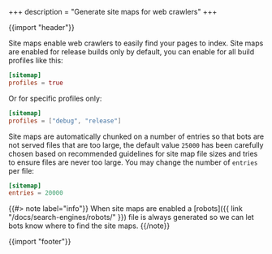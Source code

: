 +++
description = "Generate site maps for web crawlers"
+++

{{import "header"}}

Site maps enable web crawlers to easily find your pages to index. Site maps are enabled for release builds only by default, you can enable for all build profiles like this:

```toml
[sitemap]
profiles = true
```

Or for specific profiles only:

```toml
[sitemap]
profiles = ["debug", "release"]
```

Site maps are automatically chunked on a number of entries so that bots are not served files that are too large, the default value `25000` has been carefully chosen based on recommended guidelines for site map file sizes and tries to ensure files are never too large. You may change the number of `entries` per file:

```toml
[sitemap]
entries = 20000
```

{{#> note label="info"}}
When site maps are enabled a [robots]({{ link "/docs/search-engines/robots/" }}) file is always generated so we can let bots know where to find the site maps.
{{/note}}

{{import "footer"}}
